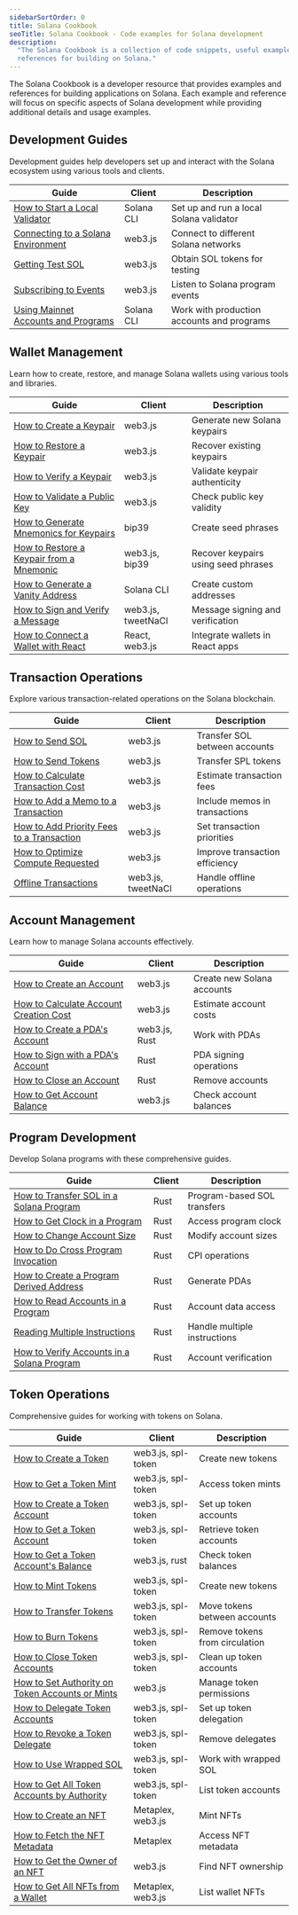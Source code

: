 ```yaml
---
sidebarSortOrder: 0
title: Solana Cookbook
seoTitle: Solana Cookbook - Code examples for Solana development
description:
  "The Solana Cookbook is a collection of code snippets, useful examples, and
  references for building on Solana."
---
```


The Solana Cookbook is a developer resource that provides examples and
references for building applications on Solana. Each example and reference will
focus on specific aspects of Solana development while providing additional
details and usage examples.

## Development Guides

Development guides help developers set up and interact with the Solana ecosystem
using various tools and clients.

| Guide                                                                                                   | Client     | Description                                |
| ------------------------------------------------------------------------------------------------------- | ---------- | ------------------------------------------ |
| [How to Start a Local Validator](/content/cookbook/development/start-local-validator.md)                | Solana CLI | Set up and run a local Solana validator    |
| [Connecting to a Solana Environment](/content/cookbook/development/connect-environment.md)              | web3.js    | Connect to different Solana networks       |
| [Getting Test SOL](/content/cookbook/development/test-sol.md)                                           | web3.js    | Obtain SOL tokens for testing              |
| [Subscribing to Events](/content/cookbook/development/subscribing-events.md)                            | web3.js    | Listen to Solana program events            |
| [Using Mainnet Accounts and Programs](/content/cookbook/development/using-mainnet-accounts-programs.md) | Solana CLI | Work with production accounts and programs |

## Wallet Management

Learn how to create, restore, and manage Solana wallets using various tools and
libraries.

| Guide                                                                                          | Client             | Description                         |
| ---------------------------------------------------------------------------------------------- | ------------------ | ----------------------------------- |
| [How to Create a Keypair](/content/cookbook/wallets/create-keypair.md)                         | web3.js            | Generate new Solana keypairs        |
| [How to Restore a Keypair](/content/cookbook/wallets/restore-keypair.md)                       | web3.js            | Recover existing keypairs           |
| [How to Verify a Keypair](/content/cookbook/wallets/verify-keypair.md)                         | web3.js            | Validate keypair authenticity       |
| [How to Validate a Public Key](/content/cookbook/wallets/check-publickey.md)                   | web3.js            | Check public key validity           |
| [How to Generate Mnemonics for Keypairs](/content/cookbook/wallets/generate-mnemonic.md)       | bip39              | Create seed phrases                 |
| [How to Restore a Keypair from a Mnemonic](/content/cookbook/wallets/restore-from-mnemonic.md) | web3.js, bip39     | Recover keypairs using seed phrases |
| [How to Generate a Vanity Address](/content/cookbook/wallets/generate-vanity-address.md)       | Solana CLI         | Create custom addresses             |
| [How to Sign and Verify a Message](/content/cookbook/wallets/sign-message.md)                  | web3.js, tweetNaCl | Message signing and verification    |
| [How to Connect a Wallet with React](/content/cookbook/wallets/connect-wallet-react.md)        | React, web3.js     | Integrate wallets in React apps     |

## Transaction Operations

Explore various transaction-related operations on the Solana blockchain.

| Guide                                                                                            | Client             | Description                    |
| ------------------------------------------------------------------------------------------------ | ------------------ | ------------------------------ |
| [How to Send SOL](/content/cookbook/transactions/send-sol.md)                                    | web3.js            | Transfer SOL between accounts  |
| [How to Send Tokens](/content/cookbook/transactions/send-tokens.md)                              | web3.js            | Transfer SPL tokens            |
| [How to Calculate Transaction Cost](/content/cookbook/transactions/calculate-cost.md)            | web3.js            | Estimate transaction fees      |
| [How to Add a Memo to a Transaction](/content/cookbook/transactions/add-memo.md)                 | web3.js            | Include memos in transactions  |
| [How to Add Priority Fees to a Transaction](/content/cookbook/transactions/add-priority-fees.md) | web3.js            | Set transaction priorities     |
| [How to Optimize Compute Requested](/content/cookbook/transactions/optimize-compute.md)          | web3.js            | Improve transaction efficiency |
| [Offline Transactions](/content/cookbook/transactions/offline-transactions.md)                   | web3.js, tweetNaCl | Handle offline operations      |

## Account Management

Learn how to manage Solana accounts effectively.

| Guide                                                                                     | Client        | Description                |
| ----------------------------------------------------------------------------------------- | ------------- | -------------------------- |
| [How to Create an Account](/content/cookbook/accounts/create-account.md)                  | web3.js       | Create new Solana accounts |
| [How to Calculate Account Creation Cost](/content/cookbook/accounts/calculate-account.md) | web3.js       | Estimate account costs     |
| [How to Create a PDA's Account](/content/cookbook/accounts/create-pda.md)                 | web3.js, Rust | Work with PDAs             |
| [How to Sign with a PDA's Account](/content/cookbook/accounts/sign-with-pda.md)           | Rust          | PDA signing operations     |
| [How to Close an Account](/content/cookbook/accounts/close-account.md)                    | Rust          | Remove accounts            |
| [How to Get Account Balance](/content/cookbook/accounts/get-account-balance.md)           | web3.js       | Check account balances     |

## Program Development

Develop Solana programs with these comprehensive guides.

| Guide                                                                                        | Client | Description                  |
| -------------------------------------------------------------------------------------------- | ------ | ---------------------------- |
| [How to Transfer SOL in a Solana Program](/content/cookbook/programs/transfer-sol.md)        | Rust   | Program-based SOL transfers  |
| [How to Get Clock in a Program](/content/cookbook/programs/clock.md)                         | Rust   | Access program clock         |
| [How to Change Account Size](/content/cookbook/programs/change-account-size.md)              | Rust   | Modify account sizes         |
| [How to Do Cross Program Invocation](/content/cookbook/programs/cross-program-invocation.md) | Rust   | CPI operations               |
| [How to Create a Program Derived Address](/content/cookbook/programs/create-pda.md)          | Rust   | Generate PDAs                |
| [How to Read Accounts in a Program](/content/cookbook/programs/read-accounts.md)             | Rust   | Account data access          |
| [Reading Multiple Instructions](/content/cookbook/programs/read-multiple-instructions.md)    | Rust   | Handle multiple instructions |
| [How to Verify Accounts in a Solana Program](/content/cookbook/programs/verify-accounts.md)  | Rust   | Account verification         |

## Token Operations

Comprehensive guides for working with tokens on Solana.

| Guide                                                                                                     | Client             | Description                    |
| --------------------------------------------------------------------------------------------------------- | ------------------ | ------------------------------ |
| [How to Create a Token](/content/cookbook/tokens/create-token.md)                                         | web3.js, spl-token | Create new tokens              |
| [How to Get a Token Mint](/content/cookbook/tokens/get-token-mint.md)                                     | web3.js, spl-token | Access token mints             |
| [How to Create a Token Account](/content/cookbook/tokens/create-token-account.md)                         | web3.js, spl-token | Set up token accounts          |
| [How to Get a Token Account](/content/cookbook/tokens/get-token-account.md)                               | web3.js, spl-token | Retrieve token accounts        |
| [How to Get a Token Account's Balance](/content/cookbook/tokens/get-token-balance.md)                     | web3.js, rust      | Check token balances           |
| [How to Mint Tokens](/content/cookbook/tokens/mint-tokens.md)                                             | web3.js, spl-token | Create new tokens              |
| [How to Transfer Tokens](/content/cookbook/tokens/transfer-tokens.md)                                     | web3.js, spl-token | Move tokens between accounts   |
| [How to Burn Tokens](/content/cookbook/tokens/burn-tokens.md)                                             | web3.js, spl-token | Remove tokens from circulation |
| [How to Close Token Accounts](/content/cookbook/tokens/close-token-accounts.md)                           | web3.js, spl-token | Clean up token accounts        |
| [How to Set Authority on Token Accounts or Mints](/content/cookbook/tokens/set-update-token-authority.md) | web3.js            | Manage token permissions       |
| [How to Delegate Token Accounts](/content/cookbook/tokens/approve-token-delegate.md)                      | web3.js, spl-token | Set up token delegation        |
| [How to Revoke a Token Delegate](/content/cookbook/tokens/revoke-token-delegate.md)                       | web3.js, spl-token | Remove delegates               |
| [How to Use Wrapped SOL](/content/cookbook/tokens/manage-wrapped-sol.md)                                  | web3.js, spl-token | Work with wrapped SOL          |
| [How to Get All Token Accounts by Authority](/content/cookbook/tokens/get-all-token-accounts.md)          | web3.js, spl-token | List token accounts            |
| [How to Create an NFT](/content/cookbook/tokens/create-nft.md)                                            | Metaplex, web3.js  | Mint NFTs                      |
| [How to Fetch the NFT Metadata](/content/cookbook/tokens/fetch-nft-metadata.md)                           | Metaplex           | Access NFT metadata            |
| [How to Get the Owner of an NFT](/content/cookbook/tokens/get-nft-owner.md)                               | web3.js            | Find NFT ownership             |
| [How to Get All NFTs from a Wallet](/content/cookbook/tokens/fetch-all-nfts.md)                           | Metaplex, web3.js  | List wallet NFTs               |
